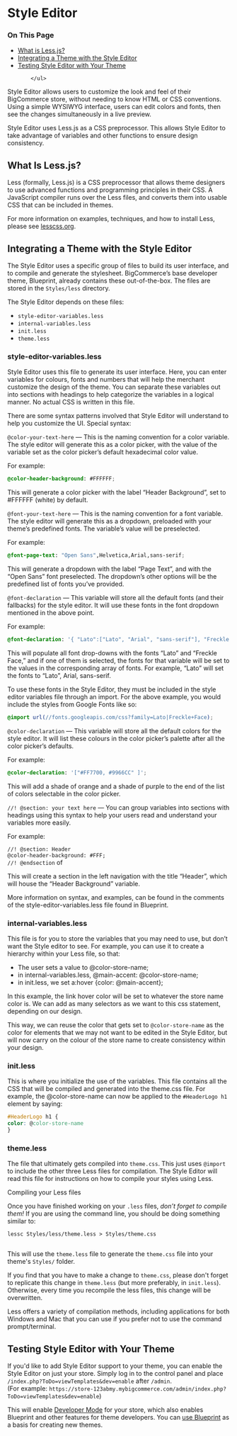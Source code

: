 <h1>Style Editor</h1>
<div class="otp" id="no-index">
	<h3>On This Page</h3>
	<ul>
		<li><a href="#what-is-lessjs">What is Less.js?</a></li>
		<li><a href="#integrating-theme-style-editor">Integrating a Theme with the Style Editor</a></li>
		<li><a href="#testing-style-editor-with-theme">Testing Style Editor with Your Theme</a></li>
 
		</ul>
</div>

Style Editor allows users to customize the look and feel of their BigCommerce store, without needing to know HTML or CSS conventions. Using a simple WYSIWYG interface, users can edit colors and fonts, then see the changes simultaneously in a live preview.

Style Editor uses Less.js as a CSS preprocessor. This allows Style Editor to take advantage of variables and other functions to ensure design consistency.




<a href='#what-is-lessjs' aria-hidden='true' class='block-anchor'  id='what-is-lessjs'></a>

## What Is Less.js? 

Less (formally, Less.js) is a CSS preprocessor that allows theme designers to use advanced functions and programming principles in their CSS. A JavaScript compiler runs over the Less files, and converts them into usable CSS that can be included in themes.

For more information on examples, techniques, and how to install Less, please see <a href="http://lesscss.org/" target="_blank">lesscss.org</a>.




<a href='#integrating-theme-style-editor' aria-hidden='true' class='block-anchor'  id='integrating-theme-style-editor'></a>

## Integrating a Theme with the Style Editor 

The Style Editor uses a specific group of files to build its user interface, and to compile and generate the stylesheet. BigCommerce’s base developer theme, Blueprint, already contains these out-of-the-box. The files are stored in the `Styles/less` directory.

The Style Editor depends on these files:

*   `style-editor-variables.less`
*   `internal-variables.less`
*   `init.less`
*   `theme.less`

### style-editor-variables.less 

Style Editor uses this file to generate its user interface. Here, you can enter variables for colours, fonts and numbers that will help the merchant customize the design of the theme. You can separate these variables out into sections with headings to help categorize the variables in a logical manner. No actual CSS is written in this file.

There are some syntax patterns involved that Style Editor will understand to help you customize the UI. Special syntax:

`@color-your-text-here` — This is the naming convention for a color variable. The style editor will generate this as a color picker, with the value of the variable set as the color picker’s default hexadecimal color value.

For example:

<!--
title: ""
subtitle: ""
lineNumbers: true
-->

```css
@color-header-background: #FFFFFF;
```

This will generate a color picker with the label “Header Background”, set to #FFFFFF (white) by default.

`@font-your-text-here` — This is the naming convention for a font variable. The style editor will generate this as a dropdown, preloaded with your theme’s predefined fonts. The variable’s value will be preselected.

For example:

<!--
title: ""
subtitle: ""
lineNumbers: true
-->

```css
@font-page-text: "Open Sans",Helvetica,Arial,sans-serif;
```

This will generate a dropdown with the label “Page Text”, and with the “Open Sans” font preselected. The dropdown’s other options will be the predefined list of fonts you’ve provided.

`@font-declaration` — This variable will store all the default fonts (and their fallbacks) for the style editor. It will use these fonts in the font dropdown mentioned in the above point.

For example:

<!--
title: ""
subtitle: ""
lineNumbers: true
-->

```css
@font-declaration: '{ "Lato":["Lato", "Arial", "sans-serif"], "Freckle Face":["Freckle Face", "cursive"]}';

```

This will populate all font drop-downs with the fonts “Lato” and “Freckle Face,” and if one of them is selected, the fonts for that variable will be set to the values in the corresponding array of fonts. For example, “Lato” will set the fonts to “Lato”, Arial, sans-serif.

To use these fonts in the Style Editor, they must be included in the style editor variables file through an import. For the above example, you would include the styles from Google Fonts like so:

<!--
title: ""
subtitle: ""
lineNumbers: true
-->

```css
@import url(//fonts.googleapis.com/css?family=Lato|Freckle+Face);

```

`@color-declaration` — This variable will store all the default colors for the style editor. It will list these colours in the color picker’s palette after all the color picker’s defaults.

For example:


<!--
title: ""
subtitle: ""
lineNumbers: true
-->

```css
@color-declaration: '["#FF7700, #9966CC" ]';
```

This will add a shade of orange and a shade of purple to the end of the list of colors selectable in the color picker.

`//! @section: your text here` — You can group variables into sections with headings using this syntax to help your users read and understand your variables more easily.

For example:

`//! @section: Header`  
`@color-header-background: #FFF;`  
`//! @endsection`  of

This will create a section in the left navigation with the title “Header”, which will house the “Header Background” variable.

More information on syntax, and examples, can be found in the comments of the style-editor-variables.less file found in Blueprint.


### internal-variables.less 

This file is for you to store the variables that you may need to use, but don’t want the Style editor to see. For example, you can use it to create a hierarchy within your Less file, so that:

*   The user sets a value to @color-store-name;
*   in internal-variables.less, @main-accent: @color-store-name;
*   in init.less, we set a:hover {color: @main-accent};

In this example, the link hover color will be set to whatever the store name color is. We can add as many selectors as we want to this css statement, depending on our design.

This way, we can reuse the color that gets set to `@color-store-name` as the color for elements that we may not want to be edited in the Style Editor, but will now carry on the colour of the store name to create consistency within your design.


### init.less 

This is where you initialize the use of the variables. This file contains all the CSS that will be compiled and generated into the theme.css file. For example, the @color-store-name can now be applied to the `#HeaderLogo h1` element by saying:


<!--
title: ""
subtitle: ""
lineNumbers: true
-->

```css
#HeaderLogo h1 {
color: @color-store-name
}

```

### theme.less 

The file that ultimately gets compiled into `theme.css`. This just uses `@import` to include the other three Less files for compilation. The Style Editor will read this file for instructions on how to compile your styles using Less.

Compiling your Less files

Once you have finished working on your `.less` files, _don’t forget to compile them!_ If you are using the command line, you should be doing something similar to:



<!--
title: ""
subtitle: ""
lineNumbers: true
-->

```html
lessc Styles/less/theme.less > Styles/theme.css 



```

This will use the `theme.less` file to generate the `theme.css` file into your theme's `Styles/` folder.

If you find that you have to make a change to `theme.css`, please don't forget to replicate this change in `theme.less` (but more preferably, in `init.less`). Otherwise, every time you recompile the less files, this change will be overwritten.

Less offers a variety of compilation methods, including applications for both Windows and Mac that you can use if you prefer not to use the command prompt/terminal.



<a href='#testing-style-editor-with-theme' aria-hidden='true' class='block-anchor'  id='testing-style-editor-with-theme'></a>

## Testing Style Editor with Your Theme 

If you'd like to add Style Editor support to your theme, you can enable the Style Editor on just your store. Simply log in to the control panel and place `/index.php?ToDo=viewTemplates&dev=enable` after `/admin`.<br>
(For example: <NOBR>`https://store-123abmy.mybigcommerce.com/admin/index.php?ToDo=viewTemplates&dev=enable`</nobr>)

This will enable [Developer Mode](#) for your store, which also enables Blueprint and other features for theme developers. You can [use Blueprint](#) as a basis for creating new themes.

